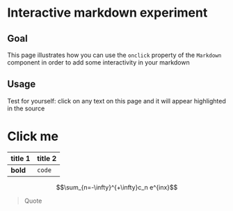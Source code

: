 # Interactive markdown experiment
## Goal
This page illustrates how you can use the `onclick` property of the `Markdown` component in order to add some interactivity in your markdown

## Usage
Test for yourself: click on any text on this page and it will appear highlighted in the source


# Click me

| title 1 | title 2 |
| ------- | ------- |
| **bold**|  `code` |

$$\sum_{n=-\infty}^{+\infty}c_n e^{inx}$$

> Quote
